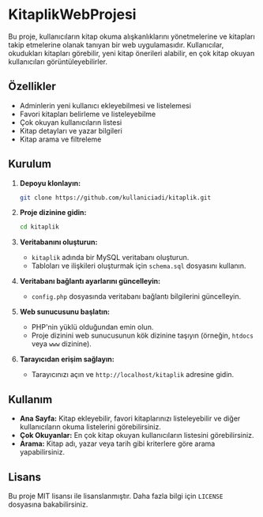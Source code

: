 # KitaplikWebProjesi

Bu proje, kullanıcıların kitap okuma alışkanlıklarını yönetmelerine ve kitapları takip etmelerine olanak tanıyan bir web uygulamasıdır. Kullanıcılar, okudukları kitapları görebilir, yeni kitap önerileri alabilir, en çok kitap okuyan kullanıcıları görüntüleyebilirler.

## Özellikler

- Adminlerin yeni kullanıcı ekleyebilmesi ve listelemesi
- Favori kitapları belirleme ve listeleyebilme
- Çok okuyan kullanıcıların listesi
- Kitap detayları ve yazar bilgileri
- Kitap arama ve filtreleme

## Kurulum

1. **Depoyu klonlayın:**

    ```sh
    git clone https://github.com/kullaniciadi/kitaplik.git
    ```

2. **Proje dizinine gidin:**

    ```sh
    cd kitaplik
    ```

3. **Veritabanını oluşturun:**

    - `kitaplik` adında bir MySQL veritabanı oluşturun.
    - Tabloları ve ilişkileri oluşturmak için `schema.sql` dosyasını kullanın.

4. **Veritabanı bağlantı ayarlarını güncelleyin:**

    - `config.php` dosyasında veritabanı bağlantı bilgilerini güncelleyin.

5. **Web sunucusunu başlatın:**

    - PHP'nin yüklü olduğundan emin olun.
    - Proje dizinini web sunucusunun kök dizinine taşıyın (örneğin, `htdocs` veya `www` dizinine).

6. **Tarayıcıdan erişim sağlayın:**

    - Tarayıcınızı açın ve `http://localhost/kitaplik` adresine gidin.

## Kullanım

- **Ana Sayfa:** Kitap ekleyebilir, favori kitaplarınızı listeleyebilir ve diğer kullanıcıların okuma listelerini görebilirsiniz.
- **Çok Okuyanlar:** En çok kitap okuyan kullanıcıların listesini görebilirsiniz.
- **Arama:** Kitap adı, yazar veya tarih gibi kriterlere göre arama yapabilirsiniz.

## Lisans

Bu proje MIT lisansı ile lisanslanmıştır. Daha fazla bilgi için `LICENSE` dosyasına bakabilirsiniz.
